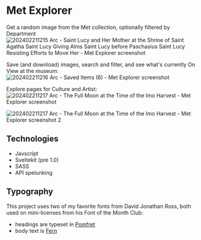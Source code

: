 # Met Explorer

Get a random image from the Met collection, optionally filtered by Department
![202402211215 Arc - Saint Lucy and Her Mother at the Shrine of Saint Agatha Saint Lucy Giving Alms Saint Lucy before Paschasius Saint Lucy Resisting Efforts to Move Her - Met Explorer screenshot](https://github.com/gcuddy/met-images/assets/24555627/be0aa9cd-7a65-43b0-a45b-5ec0253990f3)


Save (and download) images, search and filter, and see what's currently On View at the museum:
![202402211216 Arc - Saved Items (6) - Met Explorer screenshot](https://github.com/gcuddy/met-images/assets/24555627/be49dc6e-1926-463b-a090-dcc311e1a476)

Explore pages for Culture and Artist:
![202402211217 Arc - The Full Moon at the Time of the Imo Harvest - Met Explorer screenshot](https://github.com/gcuddy/met-images/assets/24555627/aae0ae38-3205-4661-9f1a-e2eacda6e89b)

![202402211217 Arc - The Full Moon at the Time of the Imo Harvest - Met Explorer screenshot 2](https://github.com/gcuddy/met-images/assets/24555627/da7b6d92-4128-44a8-87fb-42d3c2086e1d)


## Technologies

- Javscript
- Sveltekit (pre 1.0)
- SASS
- API spelunking

## Typography

This project uses two of my favorite fonts from David Jonathan Ross, both used on mini-licenses from his Font of the Month Club:

- headings are typeset in [Pomfret](https://djr.com/notes/pomfret-font-of-the-month)
- body text is [Fern](https://djr.com/fern)

